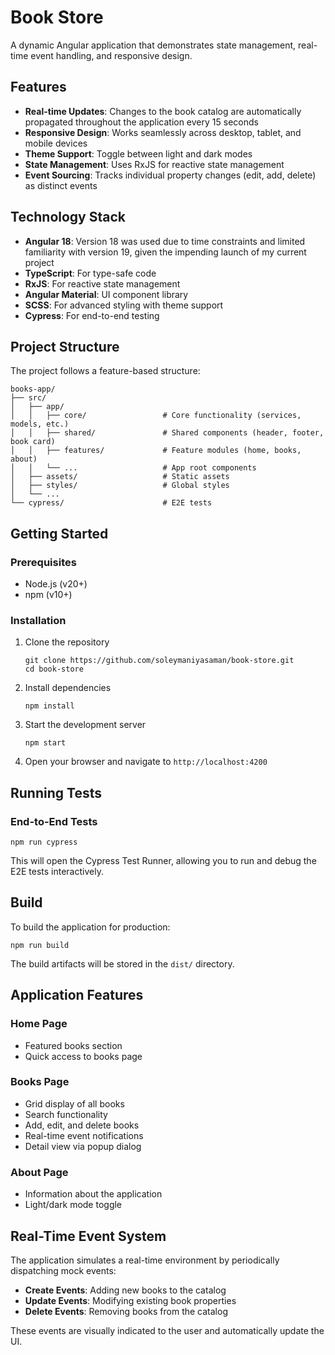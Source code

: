 # Book Store

A dynamic Angular application that demonstrates state management, real-time event handling, and responsive design.

## Features

- **Real-time Updates**: Changes to the book catalog are automatically propagated throughout the application every 15 seconds
- **Responsive Design**: Works seamlessly across desktop, tablet, and mobile devices
- **Theme Support**: Toggle between light and dark modes
- **State Management**: Uses RxJS for reactive state management
- **Event Sourcing**: Tracks individual property changes (edit, add, delete) as distinct events

## Technology Stack

- **Angular 18**: Version 18 was used due to time constraints and limited familiarity with version 19, given the impending launch of my current project
- **TypeScript**: For type-safe code
- **RxJS**: For reactive state management
- **Angular Material**: UI component library
- **SCSS**: For advanced styling with theme support
- **Cypress**: For end-to-end testing

## Project Structure

The project follows a feature-based structure:

```
books-app/
├── src/
│   ├── app/
│   │   ├── core/                 # Core functionality (services, models, etc.)
│   │   ├── shared/               # Shared components (header, footer, book card)
│   │   ├── features/             # Feature modules (home, books, about)
│   │   └── ...                   # App root components
│   ├── assets/                   # Static assets
│   ├── styles/                   # Global styles
│   └── ...
└── cypress/                      # E2E tests
```


## Getting Started

### Prerequisites

- Node.js (v20+)
- npm (v10+)

### Installation

1. Clone the repository
   ```
   git clone https://github.com/soleymaniyasaman/book-store.git
   cd book-store
   ```

2. Install dependencies
   ```
   npm install
   ```

3. Start the development server
   ```
   npm start
   ```

4. Open your browser and navigate to `http://localhost:4200`

## Running Tests

### End-to-End Tests

```
npm run cypress
```

This will open the Cypress Test Runner, allowing you to run and debug the E2E tests interactively.


## Build

To build the application for production:

```
npm run build
```

The build artifacts will be stored in the `dist/` directory.


## Application Features

### Home Page

- Featured books section
- Quick access to books page

### Books Page

- Grid display of all books
- Search functionality
- Add, edit, and delete books
- Real-time event notifications
- Detail view via popup dialog

### About Page

- Information about the application
- Light/dark mode toggle

## Real-Time Event System

The application simulates a real-time environment by periodically dispatching mock events:

- **Create Events**: Adding new books to the catalog
- **Update Events**: Modifying existing book properties
- **Delete Events**: Removing books from the catalog

These events are visually indicated to the user and automatically update the UI.
